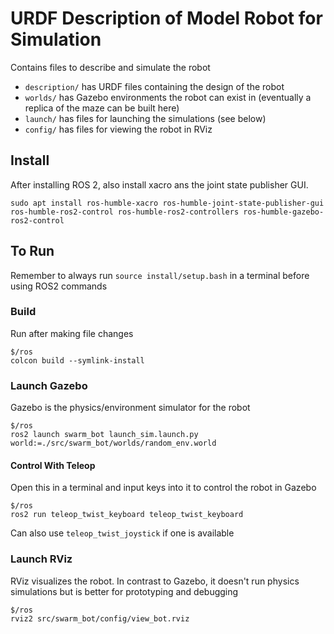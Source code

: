 # URDF Description of Model Robot for Simulation

Contains files to describe and simulate the robot

- `description/` has URDF files containing the design of the robot
- `worlds/` has Gazebo environments the robot can exist in (eventually a replica of the maze can be built here)
- `launch/` has files for launching the simulations (see below)
- `config/` has files for viewing the robot in RViz

## Install

After installing ROS 2, also install xacro ans the joint state publisher GUI.

```
sudo apt install ros-humble-xacro ros-humble-joint-state-publisher-gui ros-humble-ros2-control ros-humble-ros2-controllers ros-humble-gazebo-ros2-control
```

## To Run

Remember to always run `source install/setup.bash` in a terminal before using ROS2 commands

### Build
Run after making file changes

```
$/ros
colcon build --symlink-install
```

### Launch Gazebo
Gazebo is the physics/environment simulator for the robot

```
$/ros
ros2 launch swarm_bot launch_sim.launch.py world:=./src/swarm_bot/worlds/random_env.world
```

#### Control With Teleop
Open this in a terminal and input keys into it to control the robot in Gazebo

```
$/ros
ros2 run teleop_twist_keyboard teleop_twist_keyboard
```

Can also use `teleop_twist_joystick` if one is available

### Launch RViz
RViz visualizes the robot. In contrast to Gazebo, it doesn't run physics simulations but is better for prototyping and debugging

```
$/ros
rviz2 src/swarm_bot/config/view_bot.rviz                    
```

